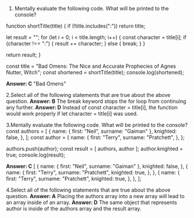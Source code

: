 1. Mentally evaluate the following code. What will be printed to the console?

function shortTitle(title) {
  if (!title.includes(":")) return title;

  let result = "";
  for (let i = 0; i < title.length; i++) {
    const character = title[i];
    if (character !== ":") {
      result += character;
    } else {
      break;
    }
  }

  return result;
}

const title = "Bad Omens: The Nice and Accurate Prophecies of Agnes Nutter, Witch";
const shortened = shortTitle(title);
console.log(shortened);

**Answer: C** "Bad Omens"

2.Select all of the following statements that are true about the above question.
**Answer: B** The break keyword stops the for loop from continuing any further.
**Answer: D** Instead of const character = title[i], the function would work properly if let character = title[i] was used.

3.Mentally evaluate the following code. What will be printed to the console?
const authors = [
  {
    name: { first: "Neil", surname: "Gaiman" },
    knighted: false,
  },
];
const author = {
  name: {
    first: "Terry",
    surname: "Pratchett",
  },
};

authors.push(author);
const result = [ authors, author ];
author.knighted = true;
console.log(result);

**Answer: C**
[
  {
    name: { first: "Neil", surname: "Gaiman" },
    knighted: false,
  },
  {
    name: {
      first: "Terry",
      surname: "Pratchett",
      knighted: true,
    },
  },
  {
    name: {
      first: "Terry",
      surname: "Pratchett",
      knighted: true,
    },
  },
];


4.Select all of the following statements that are true about the above question.
**Answer: A** Placing the authors array into a new array will lead to an array inside of an array.
**Answer: D** The same object that represents author is inside of the authors array and the result array.
